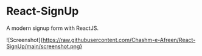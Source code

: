 # React-SignUp

A modern signup form with ReactJS.

![Screenshot]{https://raw.githubusercontent.com/Chashm-e-Afreen/React-SignUp/main/screenshot.png}
